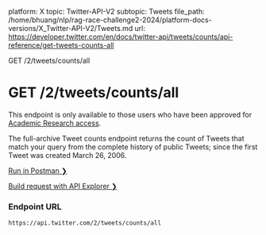 platform: X
topic: Twitter-API-V2
subtopic: Tweets
file_path: /home/bhuang/nlp/rag-race-challenge2-2024/platform-docs-versions/X_Twitter-API-V2/Tweets.md
url: https://developer.twitter.com/en/docs/twitter-api/tweets/counts/api-reference/get-tweets-counts-all

GET /2/tweets/counts/all

# GET /2/tweets/counts/all

This endpoint is only available to those users who have been approved for [Academic Research access](https://developer.twitter.com/en/docs/twitter-api/getting-started/about-twitter-api#v2-access-level).  
  
The full-archive Tweet counts endpoint returns the count of Tweets that match your query from the complete history of public Tweets; since the first Tweet was created March 26, 2006.

[Run in Postman ❯](https://t.co/twitter-api-postman) 

[Build request with API Explorer ❯](https://developer.twitter.com/apitools/api?endpoint=%2F2%2Ftweets%2Fcounts%2Fall&method=get) 

### Endpoint URL

`https://api.twitter.com/2/tweets/counts/all`